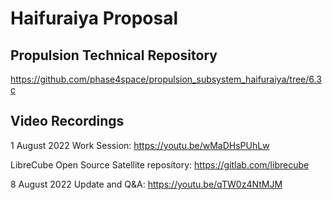 # Haifuraiya Proposal

## Propulsion Technical Repository

https://github.com/phase4space/propulsion_subsystem_haifuraiya/tree/6.3c

## Video Recordings

1 August 2022 Work Session: https://youtu.be/wMaDHsPUhLw

LibreCube Open Source Satellite repository: https://gitlab.com/librecube

8 August 2022 Update and Q&A: https://youtu.be/qTW0z4NtMJM




